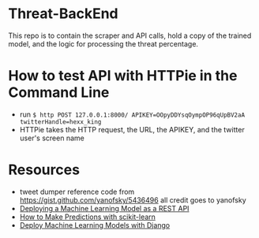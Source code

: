 # Threat-BackEnd

This repo is to contain the scraper and API calls, hold a copy of the trained model, and the logic for processing the threat percentage.

# How to test API with HTTPie in the Command Line
- run `$ http POST 127.0.0.1:8000/ APIKEY=OOpyDDYsqOympOP96qUpBV2aA twitterHandle=hexx_king`
- HTTPie takes the HTTP request, the URL, the APIKEY, and the twitter user's screen name

# Resources
- tweet dumper reference code from https://gist.github.com/yanofsky/5436496 all credit goes to yanofsky
- [Deploying a Machine Learning Model as a REST API](https://towardsdatascience.com/deploying-a-machine-learning-model-as-a-rest-api-4a03b865c166)
- [How to Make Predictions with scikit-learn](https://machinelearningmastery.com/make-predictions-scikit-learn/)
- [Deploy Machine Learning Models with Django](https://www.deploymachinelearning.com/)

